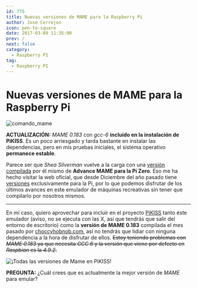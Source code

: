 ```yaml
---
id: 775
title: Nuevas versiones de MAME para la Raspberry Pi
author: Jose Cerrejon
icon: pen-to-square
date: 2017-03-09 11:35:00
prev: /
next: false
category:
  - Raspberry PI
tag:
  - Raspberry PI
---
```


# Nuevas versiones de MAME para la Raspberry Pi

![comando_mame](/images/2017/03/comando_mame.png)

**ACTUALIZACIÓN:** *MAME 0.183* con *gcc-6* **incluído en la instalación de PiKISS**. Es un poco arriesgado y tarda bastante en instalar las dependencias, pero en mis pruebas iniciales, el sistema operativo **permanece estable**.

Parece ser que *Shea Silverman* vuelve a la carga con una [versión compilada](http://blog.sheasilverman.com/2017/03/advancemame-3-4-for-the-raspberry-pi-zero/) por él mismo de **Advance MAME para la Pi Zero**. Eso me ha hecho visitar la web oficial, que desde Diciembre del año pasado tiene [versiones](http://www.advancemame.it/download) exclusivamente para la Pi, por lo que podemos disfrutar de los últimos avances en este emulador de máquinas recreativas sin tener que compilarlo por nosotros mismos.

- - -
En mi caso, quiero aprovechar para incluir en el proyecto [PiKISS](https://github.com/jmcerrejon/PiKISS) tanto éste emulador (aviso, no se ejecuta con las X, así que tendrás que salir del entorno de escritorio) como la **versión de MAME 0.183** compilada el mes pasado por [choccyhobnob.com](http://choccyhobnob.com/mame-0-183-for-raspberry-pi-macos/), así no tendrás que lidiar con ninguna dependencia a la hora de disfrutar de ellos. ~~Estoy teniendo problemas con *MAME 0.183* ya que necesita *GCC 6* y la versión que viene por defecto en *Raspbian* es la *4.9.2*.~~

![¡Todas las versiones de Mame en PiKISS!](/images/2017/03/mame_piKiss.png "¡Todas las versiones de Mame en PiKISS!")

**PREGUNTA:** ¿Cuál crees que es actualmente la mejor versión de *MAME* para emular?